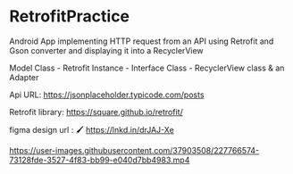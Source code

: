 # RetrofitPractice
Android App implementing HTTP request from an API using Retrofit  and Gson converter and displaying it into a RecyclerView

Model Class - Retrofit Instance - Interface Class - RecyclerView class & an Adapter


Api URL: https://jsonplaceholder.typicode.com/posts

Retrofit library: https://square.github.io/retrofit/

figma design url : 🖌 https://lnkd.in/drJAJ-Xe


https://user-images.githubusercontent.com/37903508/227766574-73128fde-3527-4f83-bb99-e040d7bb4983.mp4

